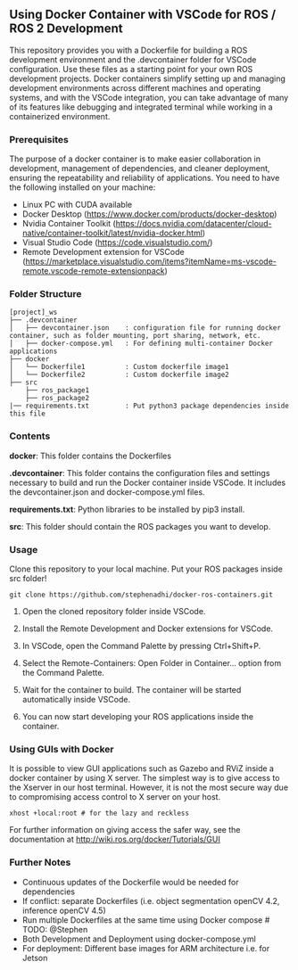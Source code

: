 ## Using Docker Container with VSCode for ROS / ROS 2 Development
This repository provides you with a Dockerfile for building a ROS development environment and the .devcontainer folder for VSCode configuration. Use these files as a starting point for your own ROS development projects. Docker containers simplify setting up and managing development environments across different machines and operating systems, and with the VSCode integration, you can take advantage of many of its features like debugging and integrated terminal while working in a containerized environment. 

### Prerequisites
The purpose of a docker container is to make easier collaboration in development, management of dependencies, and cleaner deployment, ensuring the repeatability and reliability of applications.
You need to have the following installed on your machine:

- Linux PC with CUDA available
- Docker Desktop (https://www.docker.com/products/docker-desktop)
- Nvidia Container Toolkit (https://docs.nvidia.com/datacenter/cloud-native/container-toolkit/latest/nvidia-docker.html)
- Visual Studio Code (https://code.visualstudio.com/)
- Remote Development extension for VSCode (https://marketplace.visualstudio.com/items?itemName=ms-vscode-remote.vscode-remote-extensionpack)

### Folder Structure

    [project]_ws
    ├── .devcontainer
    │   ├── devcontainer.json    : configuration file for running docker container, such as folder mounting, port sharing, network, etc.
    │   ├── docker-compose.yml   : For defining multi-container Docker applications
    ├── docker
    │   └── Dockerfile1          : Custom dockerfile image1
    │   └── Dockerfile2          : Custom dockerfile image2
    ├── src
        ├── ros_package1
        ├── ros_package2
    |── requirements.txt         : Put python3 package dependencies inside this file

### Contents

**docker**: This folder contains the Dockerfiles

**.devcontainer**: This folder contains the configuration files and settings necessary to build and run the Docker container inside VSCode. It includes the devcontainer.json and docker-compose.yml files.

**requirements.txt**: Python libraries to be installed by pip3 install.

**src**: This folder should contain the ROS packages you want to develop.

### Usage

Clone this repository to your local machine. Put your ROS packages inside src folder!

    git clone https://github.com/stephenadhi/docker-ros-containers.git

1. Open the cloned repository folder inside VSCode.

2. Install the Remote Development and Docker extensions for VSCode.

3. In VSCode, open the Command Palette by pressing Ctrl+Shift+P. 
4. Select the Remote-Containers: Open Folder in Container... option from the Command Palette.

5. Wait for the container to build. The container will be started automatically inside VSCode.
6. You can now start developing your ROS applications inside the container.

### Using GUIs with Docker
It is possible to view GUI applications such as Gazebo and RViZ inside a docker container by using X server. The simplest way is to give access to the Xserver in our host terminal. However, it is not the most secure way due to compromising access control to X server on your host. 

    xhost +local:root # for the lazy and reckless

For further information on giving access the safer way, see the documentation  at http://wiki.ros.org/docker/Tutorials/GUI


### Further Notes 

- Continuous updates of the Dockerfile would be needed for dependencies
- If conflict: separate Dockerfiles (i.e. object segmentation openCV 4.2, inference openCV 4.5)
- Run multiple Dockerfiles at the same time using Docker compose # TODO: @Stephen
- Both Development and Deployment using docker-compose.yml
- For deployment: Different base images for ARM architecture i.e. for Jetson 
